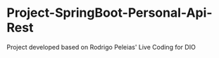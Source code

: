 # Project-SpringBoot-Personal-Api-Rest
Project developed based on Rodrigo Peleias' Live Coding for DIO
